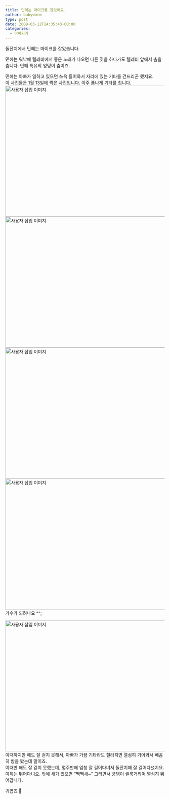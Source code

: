 ```yaml
---
title: 민혜는 마이크를 잡았어요.
author: babyworm
type: post
date: 2009-03-12T14:35:43+00:00
categories:
  - 아빠되기
---
```

돌잔치에서 민혜는 마이크를 잡았습니다.

민혜는 워낙에 텔레비에서 좋은 노래가 나오면 다른 짓을 하다가도 텔레비 앞에서 춤을 춥니다. 민혜 특유의 엉덩이 춤이죠.

민혜는 아빠가 일하고 있으면 쓰윽 들어와서 자리에 있는 기타를 건드리곤 했지요.<br>
이 사진들은 1월 13일에 찍은 사진입니다. 아주 폼나게 기타를 칩니다.<br>
<img loading="lazy" decoding="async" src="https://i0.wp.com/babyworm.net/wordpress/wp-content/uploads/1/49b91c8ecddfbEU.JPG?resize=620%2C414" class="aligncenter" width="620" height="414" alt="사용자 삽입 이미지" data-recalc-dims="1" /><img loading="lazy" decoding="async" src="https://i0.wp.com/babyworm.net/wordpress/wp-content/uploads/1/49b91c938c0f1ES.JPG?resize=620%2C414" class="aligncenter" width="620" height="414" alt="사용자 삽입 이미지" data-recalc-dims="1" /><img loading="lazy" decoding="async" src="https://i0.wp.com/babyworm.net/wordpress/wp-content/uploads/1/49b91c95632d7EW.JPG?resize=620%2C414" class="aligncenter" width="620" height="414" alt="사용자 삽입 이미지" data-recalc-dims="1" /><img loading="lazy" decoding="async" src="https://i0.wp.com/babyworm.net/wordpress/wp-content/uploads/1/49b91c97273b3E6.JPG?resize=620%2C414" class="aligncenter" width="620" height="414" alt="사용자 삽입 이미지" data-recalc-dims="1" /><br>
가수가 되려나요 ^^;

<img loading="lazy" decoding="async" src="https://i0.wp.com/babyworm.net/wordpress/wp-content/uploads/1/49b91c9138f22EM.JPG?resize=620%2C414" class="aligncenter" width="620" height="414" alt="사용자 삽입 이미지" data-recalc-dims="1" /> 이때까지만 해도 잘 걷지 못해서, 아빠가 가끔 기타라도 칠라치면 열심히 기어와서 빼꼼히 방을 봤는데 말이죠.<br>
이때만 해도 잘 걷지 못했는데, 몇주만에 엄청 잘 걸어다녀서 돌잔치때 잘 걸어다녔지요.<br>
이제는 뛰어다녀요. 밖에 새가 있으면 “짹짹새~” 그러면서 궁뎅이 씰룩거리며 열심히 뛰어갑니다. 

귀엽죠 🙂

